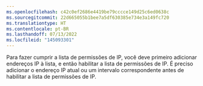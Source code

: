 ```yaml
---
ms.openlocfilehash: c42c0ef2686e4419be79cccce149d25c6ed0638c
ms.sourcegitcommit: 22d665055b1bee7a5df630385e734e3a149fc720
ms.translationtype: HT
ms.contentlocale: pt-BR
ms.lasthandoff: 07/13/2022
ms.locfileid: "145093301"
---
```

Para fazer cumprir a lista de permissões de IP, você deve primeiro adicionar endereços IP à lista, e então habilitar a lista de permissões de IP. É preciso adicionar o endereço IP atual ou um intervalo correspondente antes de habilitar a lista de permissões de IP.
